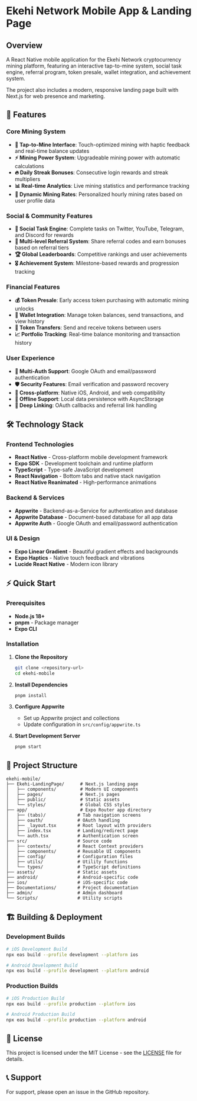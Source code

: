 # Ekehi Network Mobile App & Landing Page

## Overview

A React Native mobile application for the Ekehi Network cryptocurrency mining platform, featuring an interactive tap-to-mine system, social task engine, referral program, token presale, wallet integration, and achievement system.

The project also includes a modern, responsive landing page built with Next.js for web presence and marketing.

## 🚀 Features

### Core Mining System
- **🎯 Tap-to-Mine Interface**: Touch-optimized mining with haptic feedback and real-time balance updates
- **⚡ Mining Power System**: Upgradeable mining power with automatic calculations
- **🔥 Daily Streak Bonuses**: Consecutive login rewards and streak multipliers
- **📊 Real-time Analytics**: Live mining statistics and performance tracking
- **🔄 Dynamic Mining Rates**: Personalized hourly mining rates based on user profile data

### Social & Community Features
- **📱 Social Task Engine**: Complete tasks on Twitter, YouTube, Telegram, and Discord for rewards
- **🤝 Multi-level Referral System**: Share referral codes and earn bonuses based on referral tiers
- **🏆 Global Leaderboards**: Competitive rankings and user achievements
- **🎖️ Achievement System**: Milestone-based rewards and progression tracking

### Financial Features
- **💰 Token Presale**: Early access token purchasing with automatic mining unlocks
- **👛 Wallet Integration**: Manage token balances, send transactions, and view history
- **💸 Token Transfers**: Send and receive tokens between users
- **📈 Portfolio Tracking**: Real-time balance monitoring and transaction history

### User Experience
- **🔐 Multi-Auth Support**: Google OAuth and email/password authentication
- **🛡 Security Features**: Email verification and password recovery
- **📱 Cross-platform**: Native iOS, Android, and web compatibility
- **💾 Offline Support**: Local data persistence with AsyncStorage
- **🔗 Deep Linking**: OAuth callbacks and referral link handling

## 🛠 Technology Stack

### Frontend Technologies
- **React Native** - Cross-platform mobile development framework
- **Expo SDK** - Development toolchain and runtime platform
- **TypeScript** - Type-safe JavaScript development
- **React Navigation** - Bottom tabs and native stack navigation
- **React Native Reanimated** - High-performance animations

### Backend & Services
- **Appwrite** - Backend-as-a-Service for authentication and database
- **Appwrite Database** - Document-based database for all app data
- **Appwrite Auth** - Google OAuth and email/password authentication

### UI & Design
- **Expo Linear Gradient** - Beautiful gradient effects and backgrounds
- **Expo Haptics** - Native touch feedback and vibrations
- **Lucide React Native** - Modern icon library

## ⚡ Quick Start

### Prerequisites
- **Node.js 18+**
- **pnpm** - Package manager
- **Expo CLI**

### Installation

1. **Clone the Repository**
   ```bash
   git clone <repository-url>
   cd ekehi-mobile
   ```

2. **Install Dependencies**
   ```bash
   pnpm install
   ```

3. **Configure Appwrite**
   - Set up Appwrite project and collections
   - Update configuration in `src/config/appwrite.ts`

4. **Start Development Server**
   ```bash
   pnpm start
   ```

## 📁 Project Structure

```
ekehi-mobile/
├── Ekehi-LandingPage/      # Next.js landing page
│   ├── components/         # Modern UI components
│   ├── pages/              # Next.js pages
│   ├── public/             # Static assets
│   └── styles/             # Global CSS styles
├── app/                    # Expo Router app directory
│   ├── (tabs)/            # Tab navigation screens
│   ├── oauth/             # OAuth handling
│   ├── _layout.tsx        # Root layout with providers
│   ├── index.tsx          # Landing/redirect page
│   └── auth.tsx           # Authentication screen
├── src/                   # Source code
│   ├── contexts/          # React Context providers
│   ├── components/        # Reusable UI components
│   ├── config/            # Configuration files
│   ├── utils/             # Utility functions
│   └── types/             # TypeScript definitions
├── assets/                # Static assets
├── android/               # Android-specific code
├── ios/                   # iOS-specific code
├── Documentations/        # Project documentation
├── admin/                 # Admin dashboard
└── Scripts/               # Utility scripts
```

## 🏗 Building & Deployment

### Development Builds
```bash
# iOS Development Build
npx eas build --profile development --platform ios

# Android Development Build
npx eas build --profile development --platform android
```

### Production Builds
```bash
# iOS Production Build
npx eas build --profile production --platform ios

# Android Production Build
npx eas build --profile production --platform android
```

## 📄 License

This project is licensed under the MIT License - see the [LICENSE](LICENSE) file for details.

## 📞 Support

For support, please open an issue in the GitHub repository.